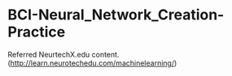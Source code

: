 # BCI-Neural_Network_Creation-Practice
Referred NeurtechX.edu content.(http://learn.neurotechedu.com/machinelearning/)
